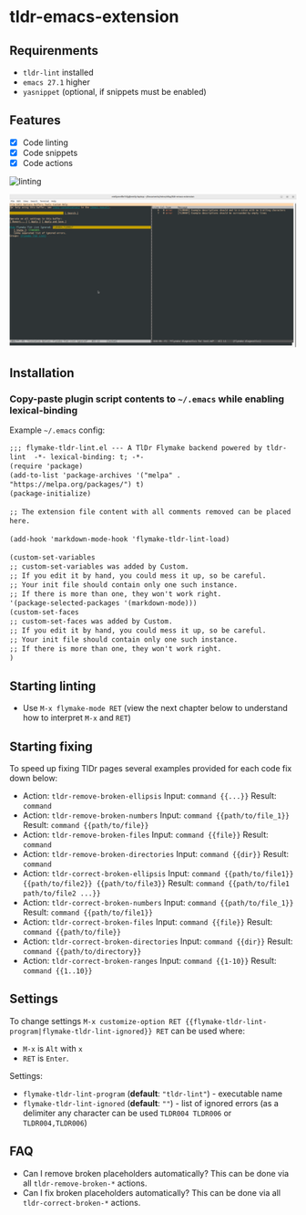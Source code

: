 # tldr-emacs-extension

## Requirenments

- `tldr-lint` installed
- `emacs 27.1` higher
- `yasnippet` (optional, if snippets must be enabled)

## Features

- [x] Code linting
- [x] Code snippets
- [x] Code actions

![linting](./assets/screenshot.png)

![settings](./assets/settings-screenshot.png)

## Installation

### Copy-paste plugin script contents to `~/.emacs` while enabling lexical-binding

Example `~/.emacs` config:

```emacs
;;; flymake-tldr-lint.el --- A TlDr Flymake backend powered by tldr-lint  -*- lexical-binding: t; -*-
(require 'package)
(add-to-list 'package-archives '("melpa" . "https://melpa.org/packages/") t)
(package-initialize)

;; The extension file content with all comments removed can be placed here.

(add-hook 'markdown-mode-hook 'flymake-tldr-lint-load)

(custom-set-variables
;; custom-set-variables was added by Custom.
;; If you edit it by hand, you could mess it up, so be careful.
;; Your init file should contain only one such instance.
;; If there is more than one, they won't work right.
'(package-selected-packages '(markdown-mode)))
(custom-set-faces
;; custom-set-faces was added by Custom.
;; If you edit it by hand, you could mess it up, so be careful.
;; Your init file should contain only one such instance.
;; If there is more than one, they won't work right.
)
```

## Starting linting

- Use `M-x flymake-mode RET` (view the next chapter below to understand how to interpret `M-x` and `RET`)

## Starting fixing

To speed up fixing TlDr pages several examples provided for each code fix down below:

- Action: `tldr-remove-broken-ellipsis`
  Input: `command {{...}}`
  Result: `command`
- Action: `tldr-remove-broken-numbers`
  Input: `command {{path/to/file_1}}`
  Result: `command {{path/to/file}}`
- Action: `tldr-remove-broken-files`
  Input: `command {{file}}`
  Result: `command`
- Action: `tldr-remove-broken-directories`
  Input: `command {{dir}}`
  Result: `command`
- Action: `tldr-correct-broken-ellipsis`
  Input: `command {{path/to/file1}} {{path/to/file2}} {{path/to/file3}}`
  Result: `command {{path/to/file1 path/to/file2 ...}}`
- Action: `tldr-correct-broken-numbers`
  Input: `command {{path/to/file_1}}`
  Result: `command {{path/to/file1}}`
- Action: `tldr-correct-broken-files`
  Input: `command {{file}}`
  Result: `command {{path/to/file}}`
- Action: `tldr-correct-broken-directories`
  Input: `command {{dir}}`
  Result: `command {{path/to/directory}}`
- Action: `tldr-correct-broken-ranges`
  Input: `command {{1-10}}`
  Result: `command {{1..10}}`

## Settings

To change settings `M-x customize-option RET {{flymake-tldr-lint-program|flymake-tldr-lint-ignored}} RET` can be used where:

- `M-x` is `Alt` with `x`
- `RET` is `Enter`.

Settings:

- `flymake-tldr-lint-program` (**default**: `"tldr-lint"`) - executable name
- `flymake-tldr-lint-ignored` (**default**: `""`) - list of ignored errors (as a delimiter any character can be used `TLDR004 TLDR006` or `TLDR004,TLDR006`)

## FAQ

- Can I remove broken placeholders automatically?
  This can be done via all `tldr-remove-broken-*` actions.
- Can I fix broken placeholders automatically?
  This can be done via all `tldr-correct-broken-*` actions.
